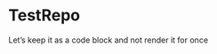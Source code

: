 # TestRepo

<html>
<body>
<p>Let’s keep it as a code block and not render it for once</p>
</body>
</html>



